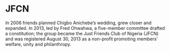 # JFCN
In 2006 friends planned Chigbo Anichebe’s wedding, grew closer and expanded. In 2013, led by Fred Ohwahwa, a five-member committee drafted a constitution; the group became the Just Friends Club of Nigeria (JFCN) and was registered August 30, 2013 as a non-profit promoting members’ welfare, unity and philanthropy. 
